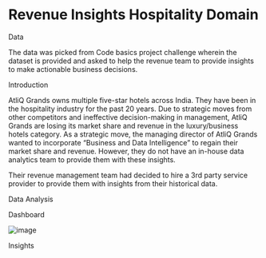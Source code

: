 # Revenue Insights Hospitality Domain

Data

The data was picked from Code basics project challenge wherein the dataset is provided and asked to help the revenue team to provide insights to make actionable business decisions.

Introduction

AtliQ Grands owns multiple five-star hotels across India. They have been in the hospitality industry for the past 20 years. Due to strategic moves from other competitors and ineffective decision-making in management, AtliQ Grands are losing its market share and revenue in the luxury/business hotels category. As a strategic move, the managing director of AtliQ Grands wanted to incorporate “Business and Data Intelligence” to regain their market share and revenue. However, they do not have an in-house data analytics team to provide them with these insights.

Their revenue management team had decided to hire a 3rd party service provider to provide them with insights from their historical data.

Data Analysis



Dashboard

![image](https://github.com/RohiniKonar/RevenueInsightsHospitalityDomain/assets/32761695/f1b72a25-a663-4bce-91f4-2c71b917fb08)

Insights
